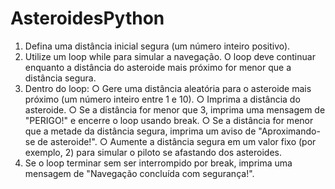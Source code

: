 # AsteroidesPython


1. Defina uma distância inicial segura (um número inteiro positivo).
2. Utilize um loop while para simular a navegação. O loop deve continuar enquanto a
distância do asteroide mais próximo for menor que a distância segura.
3. Dentro do loop:
○ Gere uma distância aleatória para o asteroide mais próximo (um número
inteiro entre 1 e 10).
○ Imprima a distância do asteroide.
○ Se a distância for menor que 3, imprima uma mensagem de "PERIGO!" e
encerre o loop usando break.
○ Se a distância for menor que a metade da distância segura, imprima um aviso
de "Aproximando-se de asteroide!".
○ Aumente a distância segura em um valor fixo (por exemplo, 2) para simular o
piloto se afastando dos asteroides.
4. Se o loop terminar sem ser interrompido por break, imprima uma mensagem de
"Navegação concluída com segurança!".
